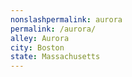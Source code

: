 ```yaml
---
﻿nonslashpermalink: aurora
permalink: /aurora/
alley: Aurora
city: Boston
state: Massachusetts
---
```

